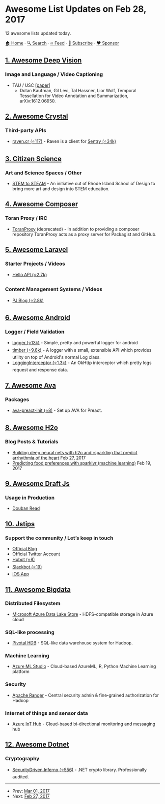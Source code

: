 # Awesome List Updates on Feb 28, 2017

12 awesome lists updated today.

[🏠 Home](/README.md) · [🔍 Search](https://www.trackawesomelist.com/search/) · [🔥 Feed](https://www.trackawesomelist.com/rss.xml) · [📮 Subscribe](https://trackawesomelist.us17.list-manage.com/subscribe?u=d2f0117aa829c83a63ec63c2f&id=36a103854c) · [❤️  Sponsor](https://github.com/sponsors/theowenyoung)



## [1. Awesome Deep Vision](/content/kjw0612/awesome-deep-vision/README.md)

### Image and Language / Video Captioning

*   TAU / USC \[[paper](https://arxiv.org/pdf/1612.06950.pdf)]
    *   Dotan Kaufman, Gil Levi, Tal Hassner, Lior Wolf, Temporal Tessellation for Video Annotation and Summarization, arXiv:1612.06950.

## [2. Awesome Crystal](/content/veelenga/awesome-crystal/README.md)

### Third-party APIs

*   [raven.cr (⭐117)](https://github.com/sija/raven.cr) - Raven is a client for [Sentry (⭐34k)](https://github.com/getsentry/sentry)

## [3. Citizen Science](/content/dylanrees/citizen-science/README.md)

### Art and Science Spaces / Other

*   [STEM to STEAM](http://stemtosteam.org/) - An initiative out of Rhode Island School of Design to bring more art and design into STEM education.

## [4. Awesome Composer](/content/jakoch/awesome-composer/README.md)

### Toran Proxy / IRC

*   [ToranProxy](https://toranproxy.com/) (deprecated) - In addition to providing a composer repository ToranProxy acts as a proxy server for Packagist and GitHub.

## [5. Awesome Laravel](/content/chiraggude/awesome-laravel/README.md)

### Starter Projects / Videos

*   [Hello API (⭐2.7k)](https://github.com/Porto-SAP/Hello-API)

### Content Management Systems / Videos

*   [PJ Blog (⭐2.8k)](https://github.com/jcc/blog/)

## [6. Awesome Android](/content/JStumpp/awesome-android/README.md)

### Logger / Field Validation

*   [logger (⭐13k)](https://github.com/orhanobut/logger) - Simple, pretty and powerful logger for android
*   [timber (⭐9.8k)](https://github.com/JakeWharton/timber) - A logger with a small, extensible API which provides utility on top of Android's normal Log class.
*   [LoggingInterceptor (⭐1.3k)](https://github.com/ihsanbal/LoggingInterceptor) - An OkHttp interceptor which pretty logs request and response data.

## [7. Awesome Ava](/content/avajs/awesome-ava/README.md)

### Packages

*   [ava-preact-init (⭐8)](https://github.com/avajs/ava-preact-init) - Set up AVA for Preact.

## [8. Awesome H2o](/content/h2oai/awesome-h2o/README.md)

### Blog Posts & Tutorials

*   [Building deep neural nets with h2o and rsparkling that predict arrhythmia of the heart](https://shiring.github.io/machine_learning/2017/02/27/h2o) Feb 27, 2017
*   [Predicting food preferences with sparklyr (machine learning)](https://shiring.github.io/machine_learning/2017/02/19/food_spark) Feb 19, 2017

## [9. Awesome Draft Js](/content/nikgraf/awesome-draft-js/README.md)

### Usage in Production

*   [Douban Read](https://read.douban.com/editor_ng)

## [10. Jstips](/content/loverajoel/jstips/README.md)

### Support the community / Let’s keep in touch

*   [Official Blog](http://www.jstips.co)
*   [Official Twitter Account](https://twitter.com/tips_js)
*   [Hubot (⭐8)](https://github.com/dggriffin/hubot-jstips)
*   [Slackbot (⭐19)](https://github.com/radibit/js-tips-slack-bot)
*   [iOS App](https://goo.gl/Y9WiBc)

## [11. Awesome Bigdata](/content/newTendermint/awesome-bigdata/README.md)

### Distributed Filesystem

*   [Microsoft Azure Data Lake Store](https://hadoop.apache.org/docs/current/hadoop-azure-datalake/index.html) - HDFS-compatible storage in Azure cloud

### SQL-like processing

*   [Pivotal HDB](https://pivotal.io/pivotal-hdb) - SQL-like data warehouse system for Hadoop.

### Machine Learning

*   [Azure ML Studio](https://studio.azureml.net/) - Cloud-based AzureML, R, Python Machine Learning platform

### Security

*   [Apache Ranger](http://ranger.apache.org/) - Central security admin & fine-grained authorization for Hadoop

### Internet of things and sensor data

*   [Azure IoT Hub](https://azure.microsoft.com/en-us/services/iot-hub/) - Cloud-based bi-directional monitoring and messaging hub

## [12. Awesome Dotnet](/content/quozd/awesome-dotnet/README.md)

### Cryptography

*   [SecurityDriven.Inferno (⭐556)](https://github.com/sdrapkin/SecurityDriven.Inferno) - .NET crypto library. Professionally audited.

---

- Prev: [Mar 01, 2017](/content/2017/03/01/README.md)
- Next: [Feb 27, 2017](/content/2017/02/27/README.md)